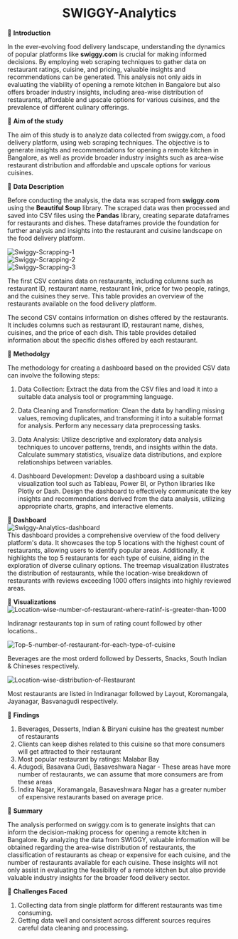 <h1 align="center" >SWIGGY-Analytics</h1>
                                              
🔘 **Introduction**

In the ever-evolving food delivery landscape, understanding the dynamics of popular platforms like **swiggy.com** is crucial for making informed decisions. By employing web scraping techniques to gather data on restaurant ratings, cuisine, and pricing, valuable insights and recommendations can be generated. This analysis not only aids in evaluating the viability of opening a remote kitchen in Bangalore but also offers broader industry insights, including area-wise distribution of restaurants, affordable and upscale options for various cuisines, and the prevalence of different culinary offerings.

🔘 **Aim of the study**

The aim of this study is to analyze data collected from swiggy.com, a food delivery platform, using web scraping techniques. The objective is to generate insights and recommendations for opening a remote kitchen in Bangalore, as well as provide broader industry insights such as area-wise restaurant distribution and affordable and upscale options for various cuisines.

🔘 **Data Description**

Before conducting the analysis, the data was scraped from **swiggy.com** using the **Beautiful Soup** library. The scraped data was then processed and saved into CSV files using the **Pandas** library, creating separate dataframes for restaurants and dishes. These dataframes provide the foundation for further analysis and insights into the restaurant and cuisine landscape on the food delivery platform.

<img src="https://i.ibb.co/Yb5FgnT/Swiggy-Scrapping-1.png" alt="Swiggy-Scrapping-1" border="0"><br>
<img src="https://i.ibb.co/mDspsNG/Swiggy-Scrapping-2.png" alt="Swiggy-Scrapping-2" border="0"><br>
<img src="https://i.ibb.co/X233D0g/Swiggy-Scrapping-3.png" alt="Swiggy-Scrapping-3" border="0">

The first CSV contains data on restaurants, including columns such as restaurant ID, restaurant name, restaurant link, price for two people, ratings, and the cuisines they serve. This table provides an overview of the restaurants available on the food delivery platform.

The second CSV contains information on dishes offered by the restaurants. It includes columns such as restaurant ID, restaurant name, dishes, cuisines, and the price of each dish. This table provides detailed information about the specific dishes offered by each restaurant.



🔘 **Methodolgy**

The methodology for creating a dashboard based on the provided CSV data can involve the following steps:

1. Data Collection: Extract the data from the CSV files and load it into a suitable data analysis tool or programming language.

2. Data Cleaning and Transformation: Clean the data by handling missing values, removing duplicates, and transforming it into a suitable format for analysis. Perform any necessary data preprocessing tasks.

3. Data Analysis: Utilize descriptive and exploratory data analysis techniques to uncover patterns, trends, and insights within the data. Calculate summary statistics, visualize data distributions, and explore relationships between variables.

4. Dashboard Development: Develop a dashboard using a suitable visualization tool such as Tableau, Power BI, or Python libraries like Plotly or Dash. Design the dashboard to effectively communicate the key insights and recommendations derived from the data analysis, utilizing appropriate charts, graphs, and interactive elements.

🔘 **Dashboard**<br>
<img src="https://i.ibb.co/6n8MdVT/Swiggy-Analytics-dashboard.png" alt="Swiggy-Analytics-dashboard" border="0"><br>
This dashboard provides a comprehensive overview of the food delivery platform's data. It showcases the top 5 locations with the highest count of restaurants, allowing users to identify popular areas. Additionally, it highlights the top 5 restaurants for each type of cuisine, aiding in the exploration of diverse culinary options. The treemap visualization illustrates the distribution of restaurants, while the location-wise breakdown of restaurants with reviews exceeding 1000 offers insights into highly reviewed areas.

🔘 **Visualizations**<br>
<img src="https://i.ibb.co/4Z1Hdkd/Location-wise-number-of-restaurant-where-ratinf-is-greater-than-1000.png" alt="Location-wise-number-of-restaurant-where-ratinf-is-greater-than-1000" border="0">
<p>Indiranagr restaurants top in sum of rating count followed by other locations..</p>
<img src="https://i.ibb.co/QHpdF3G/Top-5-number-of-restaurant-for-each-type-of-cuisine.png" alt="Top-5-number-of-restaurant-for-each-type-of-cuisine" border="0">
<p>Beverages are the most orderd followed by Desserts, Snacks, South Indian & Chineses respectively.</p>
<img src="https://i.ibb.co/zfbJxhz/Location-wise-distribution-of-Restaurant.png" alt="Location-wise-distribution-of-Restaurant" border="0">
<p>Most restaurants are listed in Indiranagar followed by Layout, Koromangala, Jayanagar, Basvanagudi respectively.</p>

🔘 **Findings**

1. Beverages, Desserts, Indian & Biryani cuisine has the greatest number of restaurants
2. Clients can keep dishes related to this cuisine so that more consumers will get attracted to their restaurant
3. Most popular restaurant by ratings: Malabar Bay
4. Adugodi, Basavana Gudi, Basaveshwara Nagar - These areas have more number of restaurants, we can assume that more consumers are from these areas
5. Indira Nagar, Koramangala, Basaveshwara Nagar has a greater number of expensive restaurants based on average price. 


🔘 **Summary**

The analysis performed on swiggy.com is to generate insights that can inform the decision-making process for opening a remote kitchen in Bangalore. By analyzing the data from SWIGGY, valuable information will be obtained regarding the area-wise distribution of restaurants, the classification of restaurants as cheap or expensive for each cuisine, and the number of restaurants available for each cuisine. These insights will not only assist in evaluating the feasibility of a remote kitchen but also provide valuable industry insights for the broader food delivery sector.

🔘 **Challenges Faced**

1. Collecting data from single platform for different restaurants was time consuming.
2. Getting data well and consistent across different  sources requires careful data cleaning and processing.
